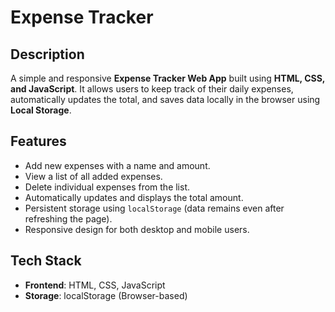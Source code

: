 # Expense Tracker

## Description
A simple and responsive **Expense Tracker Web App** built using **HTML, CSS, and JavaScript**. It allows users to keep track of their daily expenses, automatically updates the total, and saves data locally in the browser using **Local Storage**.

## Features
- Add new expenses with a name and amount.
- View a list of all added expenses.
- Delete individual expenses from the list.
- Automatically updates and displays the total amount.
- Persistent storage using `localStorage` (data remains even after refreshing the page).
- Responsive design for both desktop and mobile users.

## Tech Stack
- **Frontend**: HTML, CSS, JavaScript  
- **Storage**: localStorage (Browser-based)
